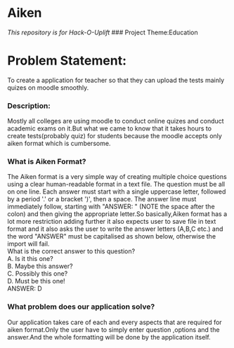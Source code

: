 <h1> Aiken</h1>
<i>This repository is for Hack-O-Uplift</i>
### Project Theme:Education
<h1>Problem Statement:</h1>
To create a application for teacher so that they can upload the tests mainly quizes on moodle smoothly.

### Description:
Mostly all colleges are using moodle to conduct online quizes and conduct academic exams on it.But what we came to know that it takes hours to create tests(probably quiz) for students because the moodle accepts only aiken format which is cumbersome.
### What is Aiken Format?
The Aiken format is a very simple way of creating multiple choice questions using a clear human-readable format in a text file. The question must be all on one line. Each answer must start with a single uppercase letter, followed by a period '.' or a bracket ')', then a space. The answer line must immediately follow, starting with "ANSWER: " (NOTE the space after the colon) and then giving the appropriate letter.So basically,Aiken format has a lot more restriction adding further it also expects user to save file in text format and it also asks the user to write the answer letters (A,B,C etc.) and the word "ANSWER" must be capitalised as shown below, otherwise the import will fail.<br>
What is the correct answer to this question?<br>
 A. Is it this one?<br>
 B. Maybe this answer?<br>
C. Possibly this one?<br>
D. Must be this one!<br>
ANSWER: D<br>
### What problem does our application solve?
 Our application takes care of each and every aspects that are required for aiken format.Only the user have to simply enter question ,options and the answer.And the whole formatting will be done by the application itself.



